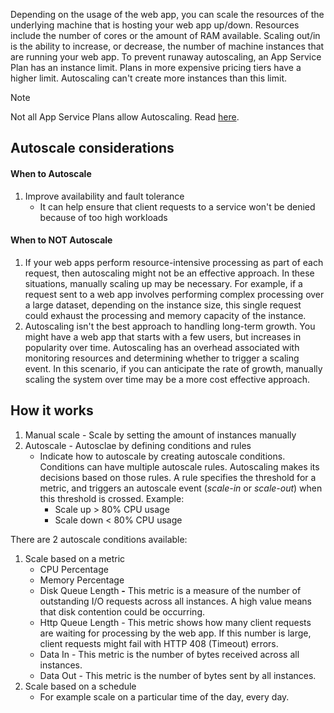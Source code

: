 Depending on the usage of the web app, you can scale the resources of the underlying machine that is hosting your web app up/down. Resources include the number of cores or the amount of RAM available. Scaling out/in is the ability to increase, or decrease, the number of machine instances that are running your web app. To prevent runaway autoscaling, an App Service Plan has an instance limit. Plans in more expensive pricing tiers have a higher limit. Autoscaling can't create more instances than this limit.

> [!NOTE]
> Not all App Service Plans allow Autoscaling. Read [here](./#app-service-plans).

## Autoscale considerations

#### When to Autoscale

1. Improve availability and fault tolerance
    - It can help ensure that client requests to a service won't be denied because of too high workloads

#### When to NOT Autoscale

1. If your web apps perform resource-intensive processing as part of each request, then autoscaling might not be an effective approach. In these situations, manually scaling up may be necessary. For example, if a request sent to a web app involves performing complex processing over a large dataset, depending on the instance size, this single request could exhaust the processing and memory capacity of the instance.
2. Autoscaling isn't the best approach to handling long-term growth. You might have a web app that starts with a few users, but increases in popularity over time. Autoscaling has an overhead associated with monitoring resources and determining whether to trigger a scaling event. In this scenario, if you can anticipate the rate of growth, manually scaling the system over time may be a more cost effective approach.

## How it works

1. Manual scale - Scale by setting the amount of instances manually
2. Autoscale - Autosclae by defining conditions and rules
    - Indicate how to autoscale by creating autoscale conditions. Conditions can have multiple autoscale rules. Autoscaling makes its decisions based on those rules. A rule specifies the threshold for a metric, and triggers an autoscale event (_scale-in_ or _scale-out_) when this threshold is crossed. Example:
        - Scale up > 80% CPU usage
        - Scale down < 80% CPU usage

There are 2 autoscale conditions available:

1. Scale based on a metric
    - CPU Percentage
    - Memory Percentage
    - Disk Queue Length **-** This metric is a measure of the number of outstanding I/O requests across all instances. A high value means that disk contention could be occurring.
    - Http Queue Length - This metric shows how many client requests are waiting for processing by the web app. If this number is large, client requests might fail with HTTP 408 (Timeout) errors.
    - Data In - This metric is the number of bytes received across all instances.
    - Data Out - This metric is the number of bytes sent by all instances.
2. Scale based on a schedule
    - For example scale on a particular time of the day, every day.
